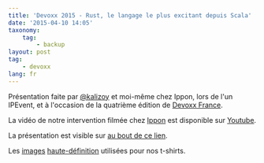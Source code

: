 ```yaml
---
title: 'Devoxx 2015 - Rust, le langage le plus excitant depuis Scala'
date: '2015-04-10 14:05'
taxonomy:
    tag:
        - backup
layout: post
tag:
    - devoxx
lang: fr
---
```


Présentation faite par [@kalizoy](http://www.poumeyrol.fr) et moi-même chez Ippon, lors de l'un IPEvent, et à l'occasion de la quatrième édition de [Devoxx France](http://www.devoxx.fr/).


La vidéo de notre intervention filmée chez [Ippon](http://www.ippon.fr/) est disponible sur [Youtube](https://www.youtube.com/watch?v=TZmJC6uRTCQ).

La présentation est visible sur [au bout de ce lien](/presentations/rust-devoxx/).

Les [images](rust-duke.png) [haute-définition](rust-gopher.png) utilisées pour nos t-shirts.


```